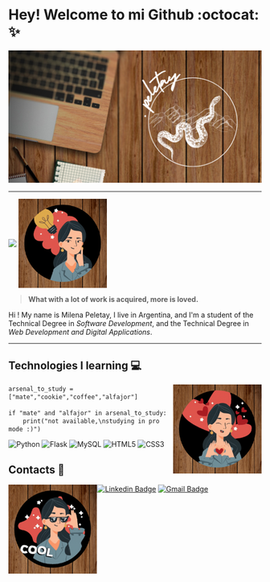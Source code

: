 # Hey! Welcome to mi Github :octocat: :sparkles:

![cover with personal logo](/img/peletay.png)

---
<img align="center" src="https://readme-typing-svg.herokuapp.com?size=30&center=true&vCenter=true&width=500&lines=Python+enthusiast;Future+backend+developer">
  
<img width="35%" align="center" alt="thinking" src="/img/idea.gif">
  
>**What with a lot of work is acquired, 
>more is loved.**  

  
Hi ! My name is Milena Peletay, I live in Argentina, and I'm a student of the Technical Degree in _Software Development_, and the Technical Degree in _Web Development and Digital Applications_.

---

## Technologies I learning :computer:
  
  <img width="35%" align="right" alt="love" src="/img/love.gif">
  
  ~~~
  arsenal_to_study = ["mate","cookie","coffee","alfajor"]

  if "mate" and "alfajor" in arsenal_to_study:
      print("not available,\nstudying in pro mode :)")   
  ~~~

![Python](https://img.shields.io/badge/-Python-yellow?style=flat-square&logo=python&logoColor=white)
![Flask](https://img.shields.io/badge/-Flask-red?style=flat-square&logo=flask&logoColor=white)
![MySQL](https://img.shields.io/badge/-MySQL-blue?style=flat-square&logo=mysql&logoColor=white)
![HTML5](https://img.shields.io/badge/-HTML5-orange?style=flat-square&logo=html5&logoColor=white)
![CSS3](https://img.shields.io/badge/-CSS3-blue?style=flat-square&logo=css3)


## Contacts :love_letter:

  <img width="35%" align="left" alt="cool" src="/img/cool.gif">

[![Linkedin Badge](https://img.shields.io/badge/-Milena_Abigail_Peletay-blue?style=flat&logo=Linkedin&logoColor=white&link=https://www.linkedin.com/in/milena-abigail-peletay/)](https://www.linkedin.com/in/milena-abigail-peletay/)
[![Gmail Badge](https://img.shields.io/badge/-milepeletaymartinez-c14438?style=flat&logo=Gmail&logoColor=white&link=mailto:milepeletaymartinez@gmail.com)](mailto:milepeletaymartinez@gmail.com)



